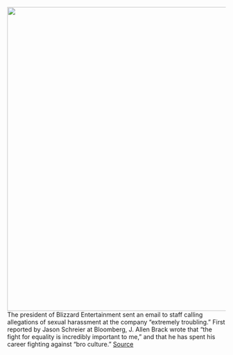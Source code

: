 <img src='https://cdn.vox-cdn.com/thumbor/BxOEYxktU3Pm5Kyv13cpAt9u6xw=/0x0:3792x2424/1200x800/filters:focal(1621x1308:2227x1914)/cdn.vox-cdn.com/uploads/chorus_image/image/69626425/1233534678.0.jpg' width='700px' /><br/>
The president of Blizzard Entertainment sent an email to staff calling allegations of sexual harassment at the company “extremely troubling.” First reported by Jason Schreier at Bloomberg, J. Allen Brack wrote that “the fight for equality is incredibly important to me,” and that he has spent his career fighting against “bro culture.”
<a href='https://www.theverge.com/2021/7/24/22591611/activision-blizzard-brack-sexual-harassment-lawsuit-california'> Source <a/>